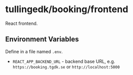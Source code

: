 # tullingedk/booking/frontend

React frontend.

## Environment Variables

Define in a file named `.env`.

* `REACT_APP_BACKEND_URL` - backend base URL, e.g. `https://booking.tgdk.se` or `http://localhost:5000`

